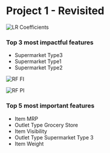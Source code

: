 # Project 1 - Revisited
 
![LR Coefficients](https://github.com/pmontecinos23/Project-1---Revisited/assets/29460152/5d98a9ec-2831-4a29-a9e8-26aea0ccd260)

### Top 3 most impactful features

* Supermarket Type3
* Supermarket Type1
* Supermarket Type2

![RF FI](https://github.com/pmontecinos23/Project-1---Revisited/assets/29460152/27540a33-2b62-491d-be00-7147f8ec2865)

![RF PI](https://github.com/pmontecinos23/Project-1---Revisited/assets/29460152/7a6ab437-fc58-42e9-b193-679e0506243b)


### Top 5 most important features
* Item MRP
* Outlet Type Grocery Store
* Item Visibility
* Outlet Type Supermarket Type 3
* Item Weight
